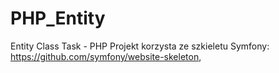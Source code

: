 # PHP_Entity
Entity Class Task - PHP        Projekt korzysta ze szkieletu Symfony: https://github.com/symfony/website-skeleton,
